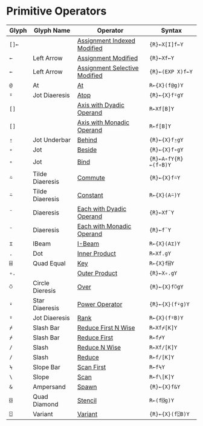 <h1 class="heading"><span class="name">Primitive Operators</span></h1>

|Glyph|Glyph Name     |Operator                                                         |Syntax              |
|-----|---------------|-----------------------------------------------------------------|--------------------|
|`[]←`|&nbsp;         |[Assignment Indexed Modified](assignment-indexed-modified.md)    |`{R}←X[I]f←Y`       |
|`←`  |Left Arrow     |[Assignment Modified](assignment-modified.md)                    |`{R}←Xf←Y`          |
|`←`  |Left Arrow     |[Assignment Selective Modified](assignment-selective-modified.md)|`{R}←(EXP X)f←Y`    |
|`@`  |At             |[At](at.md)                                                      |`R←{X}(f@g)Y`       |
|`⍤`  |Jot Diaeresis  |[Atop](atop.md)                                                  |`{R}←{X}f⍤gY`       |
|`[]` |&nbsp;         |[Axis with Dyadic Operand](axis-with-dyadic-operand.md)          |`R←Xf[B]Y`          |
|`[]` |&nbsp;         |[Axis with Monadic Operand](axis-with-monadic-operand.md)        |`R←f[B]Y`           |
|`⍛`  |Jot Underbar   |[Behind](behind.md)                                              |`{R}←{X}f⍛gY`       |
|`∘`  |Jot            |[Beside](beside.md)                                              |`{R}←{X}f∘gY`       |
|`∘`  |Jot            |[Bind](bind.md)                                                  |`{R}←A∘fY{R}←(f∘B)Y`|
|`⍨`  |Tilde Diaeresis|[Commute](commute.md)                                            |`{R}←{X}f⍨Y`        |
|`⍨`  |Tilde Diaeresis|[Constant](constant.md)                                          |`R←{X}(A⍨)Y`        |
|`¨`  |Diaeresis      |[Each with Dyadic Operand](each-with-dyadic-operand.md)          |`{R}←Xf¨Y`          |
|`¨`  |Diaeresis      |[Each with Monadic Operand](each-with-monadic-operand.md)        |`{R}←f¨Y`           |
|`⌶`  |IBeam          |[I-Beam](i-beam.md)                                              |`R←{X}(A⌶)Y`        |
|`.`  |Dot            |[Inner Product](inner-product.md)                                |`R←Xf.gY`           |
|`⌸`  |Quad Equal     |[Key](key.md)                                                    |`R←{X}f⌸Y`          |
|`∘.` |&nbsp;         |[Outer Product](outer-product.md)                                |`{R}←X∘.gY`         |
|`⍥`  |Circle Dieresis|[Over](over.md)                                                  |`{R}←{X}f⍥gY`       |
|`⍣`  |Star Diaeresis |[Power Operator](power-operator.md)                              |`{R}←{X}(f⍣g)Y`     |
|`⍤`  |Jot Diaeresis  |[Rank](rank.md)                                                  |`R←{X}(f⍤B)Y`       |
|`⌿`  |Slash Bar      |[Reduce First N Wise](reduce-first-n-wise.md)                    |`R←Xf⌿[K]Y`         |
|`⌿`  |Slash Bar      |[Reduce First](reduce-first.md)                                  |`R←f⌿Y`             |
|`/`  |Slash          |[Reduce N Wise](reduce-n-wise.md)                                |`R←Xf/[K]Y`         |
|`/`  |Slash          |[Reduce](reduce.md)                                              |`R←f/[K]Y`          |
|`⍀`  |Slope Bar      |[Scan First](scan-first.md)                                      |`R←f⍀Y`             |
|`\`  |Slope          |[Scan](scan.md)                                                  |`R←f\[K]Y`          |
|`&`  |Ampersand      |[Spawn](spawn.md)                                                |`{R}←{X}f&Y`        |
|`⌺`  |Quad Diamond   |[Stencil](stencil.md)                                            |`R←(f⌺g)Y`          |
|`⍠`  |Variant        |[Variant](variant.md)                                            |`{R}←{X}(f⍠B)Y`     |
